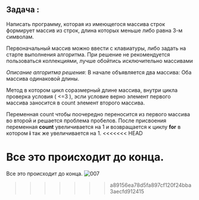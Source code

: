 ## **Задача** :

Написать программу, которая из имеющегося массива строк формирует массив из строк, длина которых меньше либо равна 3-м символам.



Первоначальный массив можно ввести с клавиатуры, либо задать на старте выполнения алгоритма.
 При решение не рекомендуется пользоваться коллекциями, лучше обойтись исключительно массивами

_Описание алгоритма решения_:
В начале объявляется два массива: Оба массива одинаковой  длины. 

 Метод в котором цикл соразмерный длине массива, внутри цикла проверка условия ( <=3 ), эсли условие верно элемент первого массива заносится в count элемент второго массива. 

 Переменная count чтобы поочередно переносится из первого массива во второй и решается проблема пробелов. 
 После присвоения переменная **count** увеличивается  на 1 и возвращается к циклу **for** в котором **i** так же увеличивается на 1. 
<<<<<<< HEAD

 Все это происходит до конца.
=======
 
 Все это происходит до конца.
 ![007](https://user-images.githubusercontent.com/112508781/196033592-c5c755c3-3670-4a02-bf7b-cd179e941659.jpg)
>>>>>>> a89156ea78d5fa897cf120f24bba3aecfd912415
